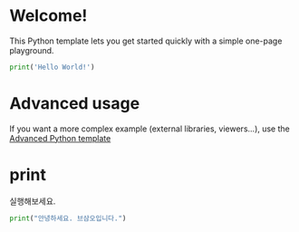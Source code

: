 # Welcome!

This Python template lets you get started quickly with a simple one-page playground.

```python runnable
print('Hello World!')
```

# Advanced usage

If you want a more complex example (external libraries, viewers...), use the [Advanced Python template](https://tech.io/select-repo/429)

# print

실행해보세요.

```python runnable
print("안녕하세요. 브삼오입니다.")
```